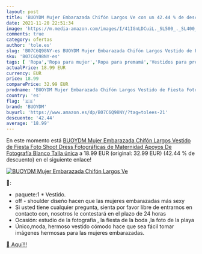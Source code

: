 ```yaml
---
layout: post
title: 'BUOYDM Mujer Embarazada Chifón Largos Ve con un 42.44 % de descuento'
date: 2021-11-20 22:51:34
image: 'https://m.media-amazon.com/images/I/41IGnLDCuiL._SL500_._SL400_.jpg'
comments: true
category: ofertas
author: 'tole.es'
slug: 'B07C6Q98NY-es BUOYDM Mujer Embarazada Chifón Largos Vestido de Fiesta...'
sku: 'B07C6Q98NY-es'
tags: [ 'Ropa','Ropa para mujer','Ropa para premamá','Vestidos para premamá','buoydm','embarazada', ]
actualPrice: 18.99 EUR
currency: EUR
price: 18.99
comparePrice: 32.99 EUR
prodname: 'BUOYDM Mujer Embarazada Chifón Largos Vestido de Fiesta Foto Shoot Dress Fotográficas de Maternidad Apoyos De Fotografía Blanco Talla única'
country: 'es'
flag: '🇪🇸'
brand: 'BUOYDM'
buyurl: 'https://www.amazon.es/dp/B07C6Q98NY/?tag=tolees-21'
descuento: '42.44'
average: '18.99'
---
```


En este momento está [BUOYDM Mujer Embarazada Chifón Largos Vestido de Fiesta Foto Shoot Dress Fotográficas de Maternidad Apoyos De Fotografía Blanco Talla única](https://www.amazon.es/dp/B07C6Q98NY/?tag=tolees-21) a 18.99 EUR (original: 32.99 EUR) (42.44 %  de descuento) en el siguiente enlace!

[![BUOYDM Mujer Embarazada Chifón Largos Ve](https://m.media-amazon.com/images/I/41IGnLDCuiL._SL500_._SL400_.jpg)](https://www.amazon.es/dp/B07C6Q98NY/?tag=tolees-21)

🔎:

- paquete:1 * Vestido.
- off - shoulder diseño hacen que las mujeres embarazadas más sexy
- Si usted tiene cualquier pregunta, sienta por favor libre de entrarnos en contacto con, nosotros le contestará en el plazo de 24 horas
- Ocasión: estudio de la fotografía , la fiesta de la boda ,la foto de la playa
- Único,moda, hermoso vestido cómodo hace que sea fácil tomar imágenes hermosas para las mujeres embarazadas.

[🛒 Aquí!!!](https://www.amazon.es/dp/B07C6Q98NY/?tag=tolees-21)
